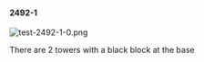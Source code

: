 #### 2492-1
![test-2492-1-0.png](https://github.com/lil-lab/nlvr/raw/master/nlvr/test/images/0/test-2492-1-0.png "test-2492-1-0.png")

There are 2 towers with a black block at the base